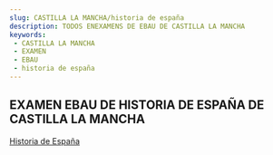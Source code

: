 ```yaml
---
slug: CASTILLA LA MANCHA/historia de españa
description: TODOS ENEXAMENS DE EBAU DE CASTILLA LA MANCHA
keywords:
 - CASTILLA LA MANCHA
 - EXAMEN
 - EBAU
 - historia de españa
---
```

## EXAMEN EBAU DE HISTORIA DE ESPAÑA DE CASTILLA LA MANCHA
[Historia de España](https://drive.google.com/drive/folders/1jdwSGh5XB6yC5xbzzv24FuzcHQx7Liks?usp=sharing)